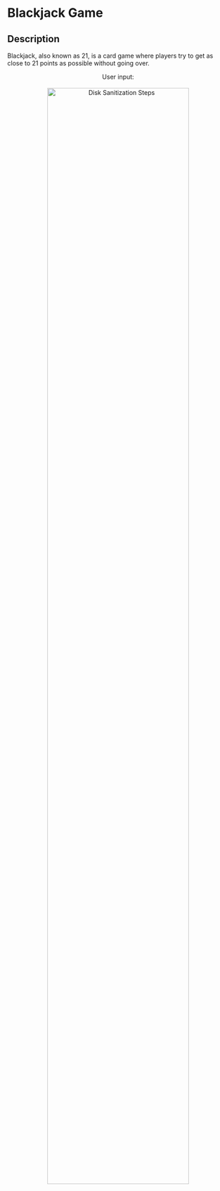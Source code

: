 <h1>Blackjack Game</h1>

<h2>Description</h2>
Blackjack, also known as 21, is a card game where players try to get as close to 21 points as possible without going over. 

<p align="center">
User input: <br/>
<br>
<img src="https://i.imgur.com/iJw8X8O.gif" height="80%" width="80%" alt="Disk Sanitization Steps"/>
<br />
